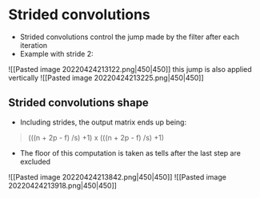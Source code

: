 # Strided convolutions
- Strided convolutions control the jump made by the filter after each iteration
- Example with stride 2:

![[Pasted image 20220424213122.png|450|450]]
this jump is also applied vertically
![[Pasted image 20220424213225.png|450|450]]

## Strided convolutions shape
- Including strides, the output matrix ends up being:
> (((n + 2p - f) /s) +1) x (((n + 2p - f) /s) +1)
-  The floor of this computation is taken as tells after the last step are excluded

![[Pasted image 20220424213842.png|450|450]]
![[Pasted image 20220424213918.png|450|450]]